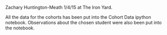 Zachary Huntington-Meath 1/4/15 at The Iron Yard.

All the data for the cohorts has been put into the Cohort Data ipython
notebook. Observations about the chosen student were also been put into the
notebook.
